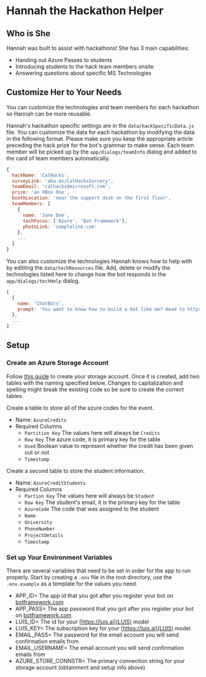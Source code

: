 # Hannah the Hackathon Helper

## Who is She
Hannah was built to assist with hackathons! She has 3 main capabilities:
- Handing out Azure Passes to students
- Introducing students to the hack team members onsite
- Answering questions about specific MS Technologies

## Customize Her to Your Needs
You can customize the technologies and team members for each hackathon so Hannah can be more reusable. 

Hannah's hackathon specific settings are in the `data/hackSpecificData.js` file. You can customize the data for each hackathon by modifying the data in the following format. Please make sure you keep the appropriate article preceding the hack prize for the bot's grammar to make sense. Each team member will be picked up by the `app/dialogs/teamInfo` dialog and added to the card of team members automatically.

```javascript
{
  hackName: 'CalHacks',
  surveyLink: 'aka.ms/CalHacksSurvery',
  teamEmail: 'calhacks@microsoft.com',
  prize: 'an XBox One',
  boothLocation: 'near the support desk on the first floor',
  teamMembers: [
    {
      name: 'Jane Doe',
      techFocus: ['Azure', 'Bot Framework'],
      photoLink: 'samplelink.com'
    },
    ...
  ]
}
```

You can also customize the technologies Hannah knows how to help with by edititng the `data/techResources` file. Add, delete or modify the technologies listed here to change how the bot responds in the `app/dialogs/techHelp` dialog.

```javascript
[
  {
    name: 'ChatBots',
    prompt: 'You want to know how to build a bot like me? Head to https://docs.botframework.com/en-us/. You can also head to booth where various team members can help you!'
  },
  ...
]
```

## Setup

### Create an Azure Storage Account
Follow [this guide](https://docs.microsoft.com/en-us/azure/storage/common/storage-create-storage-account) to create your storage account. Once it is created, add two tables with the naming specified below. Changes to capitalization and spelling might break the existing code so be sure to create the correct tables.

Create a table to store all of the azure codes for the event. 
- Name: `AzureCredits`
- Required Columns
    - `Partition Key` The values here will always be `Credits`
    - `Row Key` The azure code, it is primary key for the table
    - `Used` Boolean value to represent whether the credit has been given out or not
    - `Timestamp`

Create a second table to store the student information.
- Name: `AzureCreditStudents`
- Required Columns
    - `Partion Key` The values here will always be `Student`
    - `Row Key` The student's email, it is the primary key for the table
    - `AzureCode` The code that was assigned to the student
    - `Name`
    - `University`
    - `PhoneNumber`
    - `ProjectDetails`
    - `Timestamp`

### Set up Your Environment Variables
There are several variables that need to be set in order for the app to run properly. Start by creating a `.env` file in the root directory, use the `.env.example` as a template for the values you need.

- APP_ID= The app id that you got after you register your bot on [botframework.com](https://botframework.com)
- APP_PASS= The app password that you got after you register your bot on [botframework.com](https://botframework.com)
- LUIS_ID= The id for your [https://luis.ai](LUIS) model
- LUIS_KEY= The subscription key for your [https://luis.ai](LUIS) model
- EMAIL_PASS= The password for the email account you will send confirmation emails from
- EMAIL_USERNAME= The email account you will send confirmation emails from
- AZURE_STORE_CONNSTR= The primary connection string for your storage account (obtainment and setup info above)
